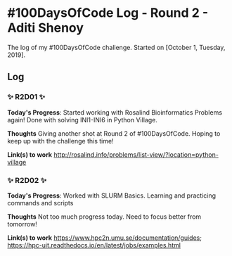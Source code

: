 # #100DaysOfCode Log - Round 2 - Aditi Shenoy

The log of my #100DaysOfCode challenge. Started on [October 1, Tuesday, 2019].

## Log

### ✨ R2D01 ✨

**Today's Progress**: Started working with Rosalind Bioinformatics Problems again! Done with solving INI1-INI6 in Python Village. 

**Thoughts** Giving another shot at Round 2 of #100DaysOfCode. Hoping to keep up with the challenge this time! 

**Link(s) to work** http://rosalind.info/problems/list-view/?location=python-village

### ✨ R2D02 ✨

**Today's Progress**: Worked with SLURM Basics. Learning and practicing commands and scripts

**Thoughts** Not too much progress today. Need to focus better from tomorrow!

**Link(s) to work** https://www.hpc2n.umu.se/documentation/guides; https://hpc-uit.readthedocs.io/en/latest/jobs/examples.html
